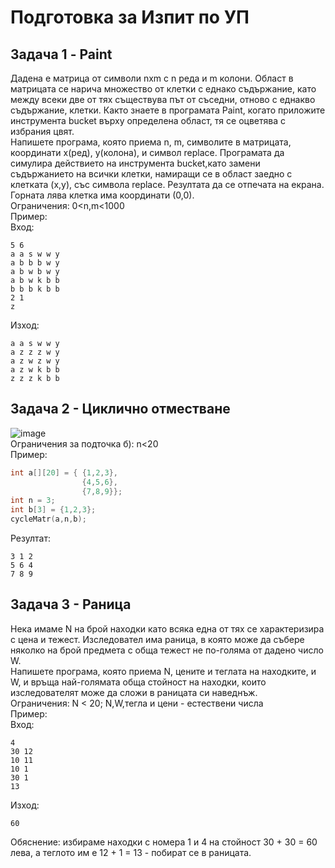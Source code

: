 # Подготовка за Изпит по УП

## Задача 1 - Paint
Дадена е матрица от символи nxm с n реда и m колони. Област в матрицата се нарича множество от клетки с еднако съдържание, като между всеки две от тях съществува път от
съседни, отново с еднакво съдържание, клетки. Както знаете в програмата Paint, когато приложите инструмента bucket върху определена област, тя се оцветява с избрания цвят.  
Напишете програма, която приема n, m, символите в матрицата, координати x(ред), y(колона), и символ replace.
Програмата да симулира действието на инструмента bucket,като замени
съдържанието на всички клетки, намиращи се в област заедно с клетката (x,y), със символа replace.
Резултата да се отпечата на екрана. Горната лява клетка има координати (0,0).  
Ограничения:
0<n,m<1000  
Пример:  
Вход:  
```text
5 6
a a s w w y
a b b b w y
a b w b w y
a b w k b b
b b b k b b
2 1
z
```
Изход: 
```
a a s w w y
a z z z w y
a z w z w y
a z w k b b
z z z k b b
```

## Задача 2 - Циклично отместване
![image](https://user-images.githubusercontent.com/107109124/211842781-dce05c1a-f776-43b6-990e-f3b1579cd485.png)  
Ограничения за подточка б): n<20  
Пример:  
```cpp
int a[][20] = { {1,2,3},
                {4,5,6},
                {7,8,9}};
int n = 3;
int b[3] = {1,2,3};
cycleMatr(a,n,b);
```
Резултат:
```
3 1 2
5 6 4
7 8 9
```

## Задача 3 - Раница
Нека имаме N на брой находки като всяка една от тях се характеризира с цена и тежест.
Изследовател има раница, в която може да събере няколко на брой предмета с обща тежест не по-голяма от дадено число W.    
Напишете програма, която приема N, цените и теглата на находките, и W, и връща най-голямата обща стойност на находки, които изследователят може да сложи в раницата си наведнъж.  
Ограничения: N < 20; N,W,тегла и цени - естествени числа  
Пример:  
Вход:
```
4
30 12
10 11
10 1
30 1
13
```
Изход:
```
60
```
Обяснение: избираме находки с номера 1 и 4 на стойност 30 + 30 = 60 лева, а теглото им е 12 + 1 = 13 - побират се в раницата.
